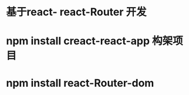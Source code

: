 # 基于react- react-Router 开发

# npm install creact-react-app 构架项目


# npm install react-Router-dom 



